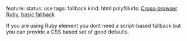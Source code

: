 feature: <ruby>
status: use
tags: fallback
kind: html
polyfillurls: [Cross-browser Ruby](http://www.useragentman.com/blog/2010/10/29/cross-browser-html5-ruby-annotations-using-css/), [basic fallback](http://sideshowbarker.net/2009/11/13/html5-ruby/#comment-3388)

If you are using Ruby element you dont need a script-based fallback but you can provide a CSS based set of good defaults. 
